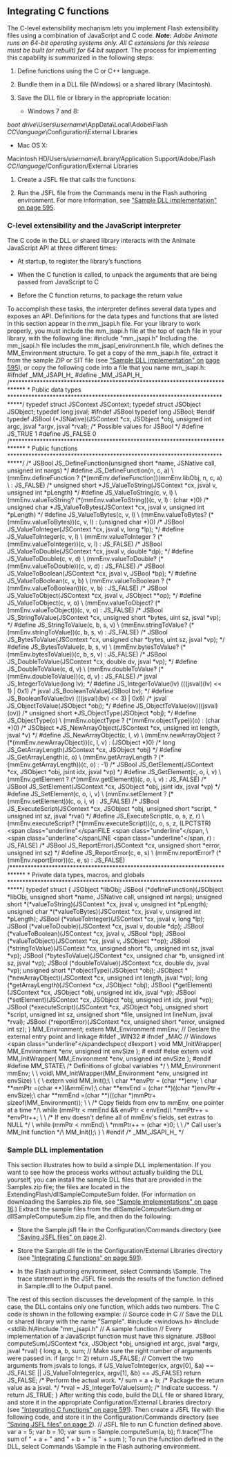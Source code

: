 ## Integrating C functions

The C-level extensibility mechanism lets you implement Flash extensibility files using a combination of JavaScript and C code.
***Note:** Adobe Animate runs on 64-bit operating systems only. All C extensions for this release must be built (or rebuilt) for 64 bit support.*
The process for implementing this capability is summarized in the following steps:

1.  Define functions using the C or C++ language.

2.  Bundle them in a DLL file (Windows) or a shared library (Macintosh).

3.  Save the DLL file or library in the appropriate location:

    -   Windows 7 and 8:

*boot drive*\\Users\\*username*\\AppData\\Local\\Adobe\\Flash *CC*\\*language*\\Configuration\\External Libraries

-   Mac OS X:

Macintosh HD/Users/*username*/Library/Application Support/Adobe/Flash
*CC*/*language*/Configuration/External Libraries

1.  Create a JSFL file that calls the functions.

2.  Run the JSFL file from the Commands menu in the Flash authoring environment. For more information, see ["Sample DLL implementation" on page 595](#sample-dll-implementation).

### C-level extensibility and the JavaScript interpreter

The C code in the DLL or shared library interacts with the Animate JavaScript API at three different times:

-   At startup, to register the library’s functions

-   When the C function is called, to unpack the arguments that are being passed from JavaScript to C

-   Before the C function returns, to package the return value

To accomplish these tasks, the interpreter defines several data types and exposes an API. Definitions for the data types and functions that are listed in this section appear in the mm\_jsapi.h file. For your library to work properly, you must include the mm\_jsapi.h file at the top of each file in your library, with the following line:
\#include "mm\_jsapi.h"
Including the mm\_jsapi.h file includes the mm\_jsapi\_environment.h file, which defines the MM\_Environment structure.
To get a copy of the mm\_jsapi.h file, extract it from the sample ZIP or SIT file (see ["Sample DLL implementation" on](#sample-dll-implementation) [page 595](#sample-dll-implementation)), or copy the following code into a file that you name mm\_jsapi.h:
\#ifndef \_MM\_JSAPI\_H\_ \#define \_MM\_JSAPI\_H\_
/\*\*\*\*\*\*\*\*\*\*\*\*\*\*\*\*\*\*\*\*\*\*\*\*\*\*\*\*\*\*\*\*\*\*\*\*\*\*\*\*\*\*\*\*\*\*\*\*\*\*\*\*\*\*\*\*\*\*\*\*\*\*\*\*\*\*\*\*\*\*\*\*\*\*\*\*\*
\* Public data types
\*\*\*\*\*\*\*\*\*\*\*\*\*\*\*\*\*\*\*\*\*\*\*\*\*\*\*\*\*\*\*\*\*\*\*\*\*\*\*\*\*\*\*\*\*\*\*\*\*\*\*\*\*\*\*\*\*\*\*\*\*\*\*\*\*\*\*\*\*\*\*\*\*\*\*\*/
typedef struct JSContext JSContext; typedef struct JSObject JSObject; typedef long jsval;
\#ifndef JSBool typedef long JSBool; \#endif
typedef JSBool (\*JSNative)(JSContext \*cx, JSObject \*obj, unsigned int argc, jsval \*argv, jsval \*rval);
/\* Possible values for JSBool \*/ \#define JS\_TRUE 1
\#define JS\_FALSE 0
/\*\*\*\*\*\*\*\*\*\*\*\*\*\*\*\*\*\*\*\*\*\*\*\*\*\*\*\*\*\*\*\*\*\*\*\*\*\*\*\*\*\*\*\*\*\*\*\*\*\*\*\*\*\*\*\*\*\*\*\*\*\*\*\*\*\*\*\*\*\*\*\*\*\*\*\*\*
\* Public functions
\*\*\*\*\*\*\*\*\*\*\*\*\*\*\*\*\*\*\*\*\*\*\*\*\*\*\*\*\*\*\*\*\*\*\*\*\*\*\*\*\*\*\*\*\*\*\*\*\*\*\*\*\*\*\*\*\*\*\*\*\*\*\*\*\*\*\*\*\*\*\*\*\*\*\*\*/
/\* JSBool JS\_DefineFunction(unsigned short \*name, JSNative call, unsigned int nargs) \*/ \#define JS\_DefineFunction(n, c, a) \\
(mmEnv.defineFunction ? (\*(mmEnv.defineFunction))(mmEnv.libObj, n, c, a) \\
: JS\_FALSE)
/\* unsigned short \*JS\_ValueToString(JSContext \*cx, jsval v, unsigned int \*pLength) \*/ \#define JS\_ValueToString(c, v, l) \\
(mmEnv.valueToString? (\*(mmEnv.valueToString))(c, v, l) : (char \*)0)
/\* unsigned char \*JS\_ValueToBytes(JSContext \*cx, jsval v, unsigned int \*pLength) \*/ \#define JS\_ValueToBytes(c, v, l) \\
(mmEnv.valueToBytes? (\*(mmEnv.valueToBytes))(c, v, l) : (unsigned char \*)0)
/\* JSBool JS\_ValueToInteger(JSContext \*cx, jsval v, long \*lp); \*/ \#define JS\_ValueToInteger(c, v, l) \\
(mmEnv.valueToInteger ? (\*(mmEnv.valueToInteger))(c, v, l) : JS\_FALSE)
/\* JSBool JS\_ValueToDouble(JSContext \*cx, jsval v, double \*dp); \*/ \#define JS\_ValueToDouble(c, v, d) \\
(mmEnv.valueToDouble? (\*(mmEnv.valueToDouble))(c, v, d) : JS\_FALSE)
/\* JSBool JS\_ValueToBoolean(JSContext \*cx, jsval v, JSBool \*bp); \*/ \#define JS\_ValueToBoolean(c, v, b) \\
(mmEnv.valueToBoolean ? (\*(mmEnv.valueToBoolean))(c, v, b) : JS\_FALSE)
/\* JSBool JS\_ValueToObject(JSContext \*cx, jsval v, JSObject \*\*op); \*/ \#define JS\_ValueToObject(c, v, o) \\
(mmEnv.valueToObject? (\*(mmEnv.valueToObject))(c, v, o) : JS\_FALSE)
/\* JSBool JS\_StringToValue(JSContext \*cx, unsigned short \*bytes, uint sz, jsval \*vp); \*/ \#define JS\_StringToValue(c, b, s, v) \\
(mmEnv.stringToValue? (\*(mmEnv.stringToValue))(c, b, s, v) : JS\_FALSE)
/\* JSBool JS\_BytesToValue(JSContext \*cx, unsigned char \*bytes, uint sz, jsval \*vp); \*/ \#define JS\_BytesToValue(c, b, s, v) \\
(mmEnv.bytesToValue? (\*(mmEnv.bytesToValue))(c, b, s, v) : JS\_FALSE)
/\* JSBool JS\_DoubleToValue(JSContext \*cx, double dv, jsval \*vp); \*/ \#define JS\_DoubleToValue(c, d, v) \\
(mmEnv.doubleToValue? (\*(mmEnv.doubleToValue))(c, d, v) : JS\_FALSE)
/\* jsval JS\_IntegerToValue(long lv); \*/
\#define JS\_IntegerToValue(lv) (((jsval)(lv) \<\< 1) \| 0x1)
/\* jsval JS\_BooleanToValue(JSBool bv); \*/
\#define JS\_BooleanToValue(bv) (((jsval)(bv) \<\< 3) \| 0x6)
/\* jsval JS\_ObjectToValue(JSObject \*obj); \*/ \#define JS\_ObjectToValue(ov)((jsval)(ov))
/\* unsigned short \*JS\_ObjectType(JSObject \*obj); \*/ \#define JS\_ObjectType(o) \\
(mmEnv.objectType ? (\*(mmEnv.objectType))(o) : (char \*)0)
/\* JSObject \*JS\_NewArrayObject(JSContext \*cx, unsigned int length, jsval \*v) \*/ \#define JS\_NewArrayObject(c, l, v) \\
(mmEnv.newArrayObject ? (\*(mmEnv.newArrayObject))(c, l, v) : (JSObject \*)0)
/\* long JS\_GetArrayLength(JSContext \*cx, JSObject \*obj) \*/ \#define JS\_GetArrayLength(c, o) \\
(mmEnv.getArrayLength ? (\*(mmEnv.getArrayLength))(c, o) : -1)
/\* JSBool JS\_GetElement(JSContext \*cx, JSObject \*obj, jsint idx, jsval \*vp) \*/ \#define JS\_GetElement(c, o, i, v) \\
(mmEnv.getElement ? (\*(mmEnv.getElement))(c, o, i, v) : JS\_FALSE)
/\* JSBool JS\_SetElement(JSContext \*cx, JSObject \*obj, jsint idx, jsval \*vp) \*/ \#define JS\_SetElement(c, o, i, v) \\
(mmEnv.setElement ? (\*(mmEnv.setElement))(c, o, i, v) : JS\_FALSE)
/\* JSBool JS\_ExecuteScript(JSContext \*cx, JSObject \*obj, unsigned short \*script,
\* unsigned int sz, jsval \*rval) \*/ \#define JS\_ExecuteScript(c, o, s, z, r) \\
(mmEnv.executeScript? (\*(mmEnv.executeScript))(c, o, s, z, (LPCTSTR) <span class="underline"</spanFILE <span class="underline"</span, \\
<span class="underline"</spanLINE <span class="underline"</span, r) : JS\_FALSE)
/\* JSBool JS\_ReportError(JSContext \*cx, unsigned short \*error, unsigned int sz) \*/ \#define JS\_ReportError(c, e, s) \\
(mmEnv.reportError? (\*(mmEnv.reportError))(c, e, s) : JS\_FALSE)
/\*\*\*\*\*\*\*\*\*\*\*\*\*\*\*\*\*\*\*\*\*\*\*\*\*\*\*\*\*\*\*\*\*\*\*\*\*\*\*\*\*\*\*\*\*\*\*\*\*\*\*\*\*\*\*\*\*\*\*\*\*\*\*\*\*\*\*\*\*\*\*\*\*\*\*\*\*
\* Private data types, macros, and globals
\*\*\*\*\*\*\*\*\*\*\*\*\*\*\*\*\*\*\*\*\*\*\*\*\*\*\*\*\*\*\*\*\*\*\*\*\*\*\*\*\*\*\*\*\*\*\*\*\*\*\*\*\*\*\*\*\*\*\*\*\*\*\*\*\*\*\*\*\*\*\*\*\*\*\*\*/
typedef struct { JSObject \*libObj;
JSBool (\*defineFunction)(JSObject \*libObj, unsigned short \*name, JSNative call, unsigned int nargs);
unsigned short \*(\*valueToString)(JSContext \*cx, jsval v, unsigned int \*pLength); unsigned char \*(\*valueToBytes)(JSContext \*cx, jsval v, unsigned int \*pLength); JSBool (\*valueToInteger)(JSContext \*cx, jsval v, long \*lp);
JSBool (\*valueToDouble)(JSContext \*cx, jsval v, double \*dp); JSBool (\*valueToBoolean)(JSContext \*cx, jsval v, JSBool \*bp); JSBool (\*valueToObject)(JSContext \*cx, jsval v, JSObject \*\*op);
JSBool (\*stringToValue)(JSContext \*cx, unsigned short \*b, unsigned int sz, jsval \*vp); JSBool (\*bytesToValue)(JSContext \*cx, unsigned char \*b, unsigned int sz, jsval \*vp); JSBool (\*doubleToValue)(JSContext \*cx, double dv, jsval \*vp);
unsigned short \*(\*objectType)(JSObject \*obj);
JSObject \*(\*newArrayObject)(JSContext \*cx, unsigned int length, jsval \*vp); long (\*getArrayLength)(JSContext \*cx, JSObject \*obj);
JSBool (\*getElement)(JSContext \*cx, JSObject \*obj, unsigned int idx, jsval \*vp);
JSBool (\*setElement)(JSContext \*cx, JSObject \*obj, unsigned int idx, jsval \*vp);
JSBool (\*executeScript)(JSContext \*cx, JSObject \*obj, unsigned short \*script, unsigned int sz, unsigned short \*file, unsigned int lineNum, jsval \*rval); JSBool (\*reportError)(JSContext \*cx, unsigned short \*error, unsigned int sz);
} MM\_Environment;
extern MM\_Environment mmEnv;
// Declare the external entry point and linkage \#ifdef \_WIN32
\# ifndef \_MAC
// Windows
<span class="underline"</spandeclspec( dllexport ) void MM\_InitWrapper( MM\_Environment \*env, unsigned int envSize ); \# endif
\#else
extern void MM\_InitWrapper( MM\_Environment \*env, unsigned int envSize ); \#endif
\#define MM\_STATE\\
/\* Definitions of global variables \*/ \\ MM\_Environment mmEnv; \\
\\ void\\
MM\_InitWrapper(MM\_Environment \*env, unsigned int envSize) \\
{ \\
extern void MM\_Init();\\
\\
char \*\*envPtr = (char \*\*)env; \\ char \*\*mmPtr =(char \*\*)(&mmEnv);\\
char \*\*envEnd = (char \*\*)((char \*)envPtr + envSize);\\
char \*\*mmEnd =(char \*\*)((char \*)mmPtr+ sizeof(MM\_Environment)); \\
\\
/\* Copy fields from env to mmEnv, one pointer at a time \*/\\ while (mmPtr \< mmEnd && envPtr \< envEnd)\\
\*mmPtr++ = \*envPtr++; \\
\\
/\* If env doesn't define all of mmEnv's fields, set extras to NULL \*/ \\ while (mmPtr \< mmEnd) \\
\*mmPtr++ = (char \*)0; \\
\\
/\* Call user's MM\_Init function \*/\\ MM\_Init();\\
} \\
\#endif /\* \_MM\_JSAPI\_H\_ \*/

### Sample DLL implementation

This section illustrates how to build a simple DLL implementation. If you want to see how the process works without actually building the DLL yourself, you can install the sample DLL files that are provided in the Samples.zip file; the files are located in the ExtendingFlash/dllSampleComputeSum folder. (For information on downloading the Samples.zip file, see ["Sample implementations" on page 16](#_bookmark9).) Extract the sample files from the dllSampleComputeSum.dmg or dllSampleComputeSum.zip file, and then do the following:

-   Store the Sample.jsfl file in the Configuration/Commands directory (see ["Saving JSFL files" on page 2](#_bookmark3)).

-   Store the Sample.dll file in the Configuration/External Libraries directory (see ["Integrating C functions" on page 591](#_bookmark1167)).

-   In the Flash authoring environment, select Commands \Sample. The trace statement in the JSFL file sends the results of the function defined in Sample.dll to the Output panel.

The rest of this section discusses the development of the sample. In this case, the DLL contains only one function, which adds two numbers. The C code is shown in the following example:
// Source code in C
// Save the DLL or shared library with the name "Sample". \#include \<windows.h\>
\#include \<stdlib.h\\#include "mm\_jsapi.h"
// A sample function
// Every implementation of a JavaScript function must have this signature.
JSBool computeSum(JSContext \*cx, JSObject \*obj, unsigned int argc, jsval \*argv, jsval \*rval)
{
long a, b, sum;
// Make sure the right number of arguments were passed in. if (argc != 2)
return JS\_FALSE;
// Convert the two arguments from jsvals to longs.
if (JS\_ValueToInteger(cx, argv\[0\], &a) == JS\_FALSE \|\| JS\_ValueToInteger(cx, argv\[1\], &b) == JS\_FALSE)
return JS\_FALSE;
/\* Perform the actual work. \*/ sum = a + b;
/\* Package the return value as a jsval. \*/
\*rval = JS\_IntegerToValue(sum);
/\* Indicate success. \*/ return JS\_TRUE;
}
After writing this code, build the DLL file or shared library, and store it in the appropriate Configuration/External Libraries directory (see ["Integrating C functions" on page 591](#_bookmark1167)). Then create a JSFL file with the following code, and store it in the Configuration/Commands directory (see ["Saving JSFL files" on page 2](#_bookmark3)).
// JSFL file to run C function defined above. var a = 5;
var b = 10;
var sum = Sample.computeSum(a, b);
fl.trace("The sum of " + a + " and " + b + " is " + sum );
To run the function defined in the DLL, select Commands \Sample in the Flash authoring environment.

